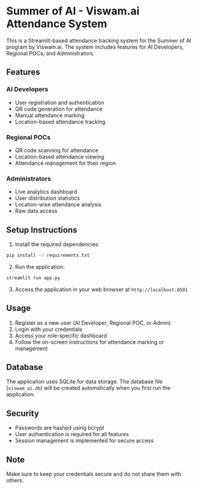 # Summer of AI - Viswam.ai Attendance System

This is a Streamlit-based attendance tracking system for the Summer of AI program by Viswam.ai. The system includes features for AI Developers, Regional POCs, and Administrators.

## Features

### AI Developers
- User registration and authentication
- QR code generation for attendance
- Manual attendance marking
- Location-based attendance tracking

### Regional POCs
- QR code scanning for attendance
- Location-based attendance viewing
- Attendance management for their region

### Administrators
- Live analytics dashboard
- User distribution statistics
- Location-wise attendance analysis
- Raw data access

## Setup Instructions

1. Install the required dependencies:
```bash
pip install -r requirements.txt
```

2. Run the application:
```bash
streamlit run app.py
```

3. Access the application in your web browser at `http://localhost:8501`

## Usage

1. Register as a new user (AI Developer, Regional POC, or Admin)
2. Login with your credentials
3. Access your role-specific dashboard
4. Follow the on-screen instructions for attendance marking or management

## Database

The application uses SQLite for data storage. The database file (`viswam_ai.db`) will be created automatically when you first run the application.

## Security

- Passwords are hashed using bcrypt
- User authentication is required for all features
- Session management is implemented for secure access

## Note

Make sure to keep your credentials secure and do not share them with others. 